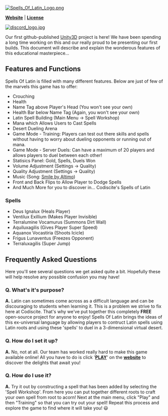 [![Spells_Of_Latin_Logo.png](https://s9.postimg.org/sgwmu8i33/Spells_Of_Latin_Logo.png)](http://spellsoflatin.ddns.net/)

**[Website](https://codiscite.github.io/Spells-Of-Latin/)** | **[License](/LICENSE)**

[![discord_logo.jpg](https://s9.postimg.org/3qhmb2zxb/discord_logo.jpg)](https://discord.gg/bQqHxS7)

Our first github-published [Unity3D](www.unity3d.com) project is here! We have been spending a long time working on this and our really proud to be presenting our first builds. This document will describe and explain the wonderous features of this educational masterpiece...

## Features and Functions
Spells Of Latin is filled with many different features. Below are just of few of the marvels this game has to offer:
- Crouching
- Health
- Name Tag above Player's Head (You won't see your own)
- Health Bar below Name Tag (Again, you won't see your own)
- Latin Spell Building (Main Menu -> Spell Workshop)
- Mana which Allows Users to Cast Spells
- Desert Dueling Arena
- Game Mode - Training: Players can test out there skills and spells without having to worry about dueling opponents or running out of mana.
- Game Mode - Server Duels: Can have a maximum of 20 players and allows players to duel between each other!
- Statisics Panel: Gold, Spells, Duels Won
- Volume Adjustment (Settings -> Quality)
- Quality Adjustment (Settings -> Quality)
- Music (Song: [Smile by Altimo](https://www.ninety9lives.com/music/smile/))
- Front and Back Flips to Allow Player to Dodge Spells
- And Much More for you to discover in... Codiscite's Spells of Latin

### Spells
- Deus Ignalux (Heals Player)
- Ventilux Exillium (Makes Player Invisible)
- Terralumine Vocamurus (Summons Dirt Wall)
- Aquiluxagilis (Gives Player Super Speed)
- Aquanox Vocastiria (Shoots Icicle)
- Frigus Lunaventus (Freezes Opponent)
- Terraluxagilis (Super Jump)

## Frequently Asked Questions
Here you'll see several questions we get asked quite a bit. Hopefully these will help resolve any possible confusion you may have!

### Q. What's it's purpose?
**A.** Latin can sometimes come across as a difficult language and can be discouraging to students when learning it. This is a problem we strive to fix here at Codiscite. That's why we've put together this completely **FREE** open-source project for anyone to enjoy! Spells Of Latin brings the ideas of this ex-universal language by allowing players to contruct Latin spells using Latin roots and using these 'spells' to duel in a 3-dimensional virtual desert.

### Q. How do I set it up?
**A.** No, not at all. Our team has worked really hard to make this game available online! All you have to do is click '[**PLAY**](https://codiscite.github.io/Spells-Of-Latin/game)' on the **[website](https://codiscite.github.io/Spells-Of-Latin/)** to discover the delights that await you!

### Q. How do I use it?
**A.** Try it out by constructing a spell that has been added by selecting the 'Spell Workshop'. From here you can put together different roots to craft your own spell from root to acorn! Next at the main menu, click "Play" and then "Training" so that you can try out your spell! Repeat this process and explore the game to find where it will take you! :smiley:
